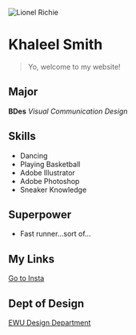 ![Lionel Richie](https://media.giphy.com/media/UCTaYoiR7pD2okgFK1/giphy.gif)


# Khaleel Smith

> Yo, welcome to my website!

## Major
**BDes** _Visual Communication Design_

## Skills
- Dancing
- Playing Basketball
- Adobe Illustrator
- Adobe Photoshop
- Sneaker Knowledge


## Superpower
- Fast runner...sort of...

## My Links
[Go to Insta](https://instagram.com/khaleel.smth) 

## Dept of Design
[EWU Design Department](https://www.ewu.edu/cstem/design/)

